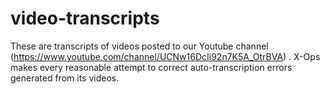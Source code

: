 # video-transcripts
These are transcripts of videos posted to our Youtube channel (https://www.youtube.com/channel/UCNw16DcIi92n7K5A_OtrBVA) .
X-Ops makes every reasonable attempt to correct auto-transcription errors generated from its videos.
